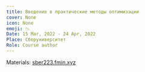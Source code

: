 ```yaml
---
title: Введение в практические методы оптимизации
cover: None
icon: None
emoji: 📉
Date: 15 Mar, 2022 - 24 Apr, 2022
Place: Сберуниверситет
Role: Course author
---
```


Materials: [sber223.fmin.xyz](http://sber223.fmin.xyz)
